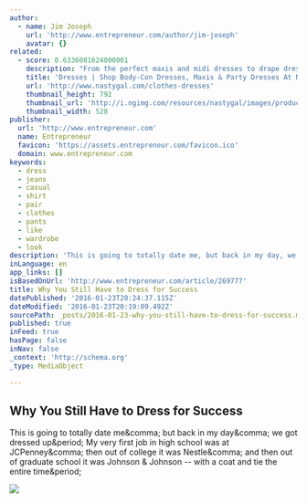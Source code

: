 ```yaml
---
author:
  - name: Jim Joseph
    url: 'http://www.entrepreneur.com/author/jim-joseph'
    avatar: {}
related:
  - score: 0.6336081624000001
    description: "From the perfect maxis and midi dresses to drape dresses, smokin' hot bandage dresses and off-the-shoulder dresses, Nasty Gal has all the dresses you want."
    title: 'Dresses | Shop Body-Con Dresses, Maxis & Party Dresses At Nasty Gal'
    url: 'http://www.nastygal.com/clothes-dresses'
    thumbnail_height: 792
    thumbnail_url: 'http://i.ngimg.com/resources/nastygal/images/products/processed/62528.0.browse-l.jpg'
    thumbnail_width: 528
publisher:
  url: 'http://www.entrepreneur.com'
  name: Entrepreneur
  favicon: 'https://assets.entrepreneur.com/favicon.ico'
  domain: www.entrepreneur.com
keywords:
  - dress
  - jeans
  - casual
  - shirt
  - pair
  - clothes
  - pants
  - like
  - wardrobe
  - look
description: 'This is going to totally date me, but back in my day, we got dressed up. My very first job in high school was at JCPenney, then out of college it was Nestle, and then out of graduate school it was Johnson & Johnson -- with a coat and tie the entire time.'
inLanguage: en
app_links: []
isBasedOnUrl: 'http://www.entrepreneur.com/article/269777'
title: Why You Still Have to Dress for Success
datePublished: '2016-01-23T20:24:37.115Z'
dateModified: '2016-01-23T20:19:09.492Z'
sourcePath: _posts/2016-01-23-why-you-still-have-to-dress-for-success.md
published: true
inFeed: true
hasPage: false
inNav: false
_context: 'http://schema.org'
_type: MediaObject

---
```

<article style=""><h1>Why You Still Have to Dress for Success</h1><p>This is going to totally date me&amp;comma; but back in my day&amp;comma; we got dressed up&amp;period; My very first job in high school was at JCPenney&amp;comma; then out of college it was Nestle&amp;comma; and then out of graduate school it was Johnson &amp; Johnson -- with a coat and tie the entire time&amp;period;</p><img src="https://assets.entrepreneur.com/content/3x2/822/20151123151502-businessman-fashion-man-person-pullover-sweater-bowtie-classy-stylish.jpeg" /></article>